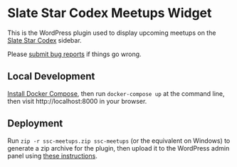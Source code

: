 # Slate Star Codex Meetups Widget

This is the WordPress plugin used to display upcoming meetups on the
[Slate Star Codex](https://slatestarcodex.com) sidebar.

Please
[submit bug reports](https://github.com/ssc-meetups-community/ssc-meetups-widget/issues/new)
if things go wrong.

## Local Development

[Install Docker Compose](https://docs.docker.com/compose/install/), then run
`docker-compose up` at the command line, then visit http://localhost:8000 in
your browser.

## Deployment

Run `zip -r ssc-meetups.zip ssc-meetups` (or the equivalent on Windows) to
generate a zip archive for the plugin, then upload it to the WordPress admin
panel using
[these instructions](https://codex.wordpress.org/Managing_Plugins#Manual_Plugin_Installation_by_Uploading_a_Zip_Archive).
